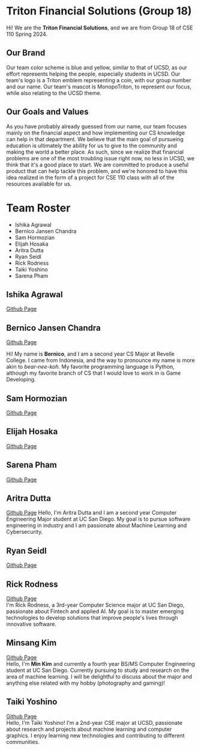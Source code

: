 # Triton Financial Solutions (Group 18)
Hi! We are the **Triton Financial Solutions**, and we are from Group 18 of CSE 110 Spring 2024.

## Our Brand
Our team color scheme is blue and yellow, similar to that of UCSD, as our effort represents helping the people, especially students in UCSD.
Our team's logo is a Triton emblem representing a coin, with our group number and our name.
Our team's mascot is MonopoTriton, to represent our focus, while also relating to the UCSD theme.

## Our Goals and Values
As you have probably already guessed from our name, our team focuses mainly on the financial aspect and how implementing our CS knowledge can help in that department. We believe that the main goal of pursueing education is ultimately the ability for us to give to the community and making the world a better place. As such, since we realize that financial problems are one of the most troubling issue right now, no less in UCSD, we think that it's a good place to start. We are committed to produce a useful product that can help tackle this problem, and we're honored to have this idea realized in the form of a project for CSE 110 class with all of the resources available for us.

# Team Roster
- Ishika Agrawal
- Bernico Jansen Chandra
- Sam Hormozian
- Elijah Hosaka
- Aritra Dutta
- Ryan Seidl
- Rick Rodness
- Taiki Yoshino
- Sarena Pham

## Ishika Agrawal
[Github Page](https://github.com/ishikaa2504/cse110/)

## Bernico Jansen Chandra
[Github Page](https://github.com/BernicoJC)

Hi! My name is **Bernico**, and I am a second year CS Major at Revelle College. I came from Indonesia, and the way to pronounce my name is more akin to _bear-nee-koh_. My favorite programming language is Python, although my favorite branch of CS that I would love to work in is Game Developing.


## Sam Hormozian
[Github Page](https://samhormozian1.github.io/CSE110GithubPagesProject/)

## Elijah Hosaka
[Github Page](https://elijah-hosaka.github.io/cse110-lab-1/)

## Sarena Pham
[Github Page](https://sarenap.github.io/Lab2_Starter/)

## Aritra Dutta
[Github Page](https://ar-dutta2026.github.io/Lab1/)
Hello, I'm Aritra Dutta and I am a second year Computer Engineering Major student at UC San Diego. My goal is to pursue software engineering in industry and I am passionate about Machine Learning and Cybersecurity. 

## Ryan Seidl
[Github Page](https://rseidl25.github.io/cse110-lab-1/)

## Rick Rodness
[Github Page](https://github.com/rickrodness/CSE-110-Lab-1)  
I'm Rick Rodness, a 3rd-year Computer Science major at UC San Diego, passionate about Fintech and applied AI. My goal is to master emerging technologies to develop solutions that improve people's lives through innovative software.

## Minsang Kim
[Github Page](https://github.com/minsang011/cse110_lab1)<br>
Hello, I'm **Min Kim** and currently a fourth year BS/MS Computer Engineering student at UC San Diego. Currently pursuing to study and research on the area of machine learning. I will be delightful to discuss about the major and anything else related with my hobby (photography and gaming)!
## Taiki Yoshino 
[Github Page](https://taiki-yoshino.github.io/cse110-lab1/)  
Hello, I'm Taiki Yoshino! I'm a 2nd-year CSE major at UCSD, passionate about research and projects about machine learning and computer graphics. I enjoy learning new technologies and contributing to different communities.
